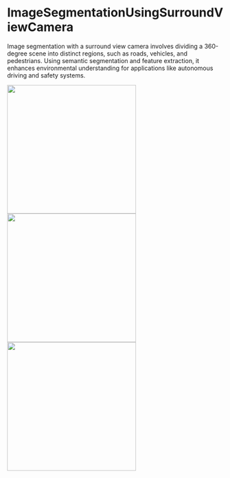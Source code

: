# ImageSegmentationUsingSurroundViewCamera
Image segmentation with a surround view camera involves dividing a 360-degree scene into distinct regions, such as roads, vehicles, and pedestrians. Using semantic segmentation and feature extraction, it enhances environmental understanding for applications like autonomous driving and safety systems.


<img src="https://github.com/user-attachments/assets/86f5680a-e254-491f-89be-50c618233454" width="300" style="margin-right: 80px;">
<img src="https://github.com/user-attachments/assets/daa9c002-4050-4b77-ba6e-064e43012de4" width="300" style="margin-right: 80px;">
<img src="https://github.com/user-attachments/assets/298120d7-da38-4eaf-a532-10ac9d70ec9a" width="300">



